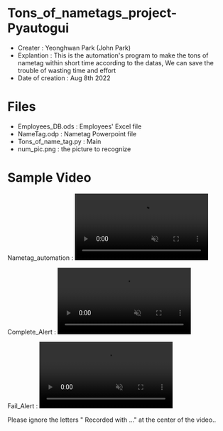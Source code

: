 # Tons_of_nametags_project-Pyautogui
- Creater : Yeonghwan Park (John Park)
- Explantion :
This is the automation's program to make the tons of nametag within short time according to the datas,
We can save the trouble of wasting time and effort
- Date of creation : Aug 8th 2022

# Files
- Employees_DB.ods : Employees' Excel file
- NameTag.odp : Nametag Powerpoint file
- Tons_of_name_tag.py : Main
- num_pic.png : the picture to recognize

# Sample Video
Nametag_automation :
<video src="https://user-images.githubusercontent.com/106279616/183526349-3d71a7d5-115d-4f8c-abbe-0e7c2d2a99de.mp4" data-canonical-src="https://user-images.githubusercontent.com/106279616/183526349-3d71a7d5-115d-4f8c-abbe-0e7c2d2a99de.mp4" controls="controls" muted="muted" class="d-block rounded-bottom-2 border-top width-fit" style="max-height:640px;">
</video>

Complete_Alert :
<video src="https://user-images.githubusercontent.com/106279616/183526382-ae84c5f0-be12-407d-b883-e05b26908b86.mp4" data-canonical-src="https://user-images.githubusercontent.com/106279616/183526382-ae84c5f0-be12-407d-b883-e05b26908b86.mp4" controls="controls" muted="muted" class="d-block rounded-bottom-2 border-top width-fit" style="max-height:640px;">
</video>

Fail_Alert :
<video src="https://user-images.githubusercontent.com/106279616/183526403-aa8b10df-d7fb-4fc1-a377-b97be38523aa.mp4" data-canonical-src="https://user-images.githubusercontent.com/106279616/183526403-aa8b10df-d7fb-4fc1-a377-b97be38523aa.mp4" controls="controls" muted="muted" class="d-block rounded-bottom-2 border-top width-fit" style="max-height:640px;">
</video>

Please ignore the letters " Recorded with ..." at the center of the video..







